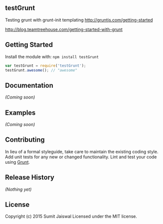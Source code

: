 ## testGrunt

Testing grunt with grunt-init templating
http://gruntjs.com/getting-started

http://blog.teamtreehouse.com/getting-started-with-grunt

## Getting Started
Install the module with: `npm install testGrunt`

```javascript
var testGrunt = require('testGrunt');
testGrunt.awesome(); // "awesome"
```

## Documentation
_(Coming soon)_

## Examples
_(Coming soon)_

## Contributing
In lieu of a formal styleguide, take care to maintain the existing coding style. Add unit tests for any new or changed functionality. Lint and test your code using [Grunt](http://gruntjs.com/).

## Release History
_(Nothing yet)_

## License
Copyright (c) 2015 Sumit Jaiswal
Licensed under the MIT license.
